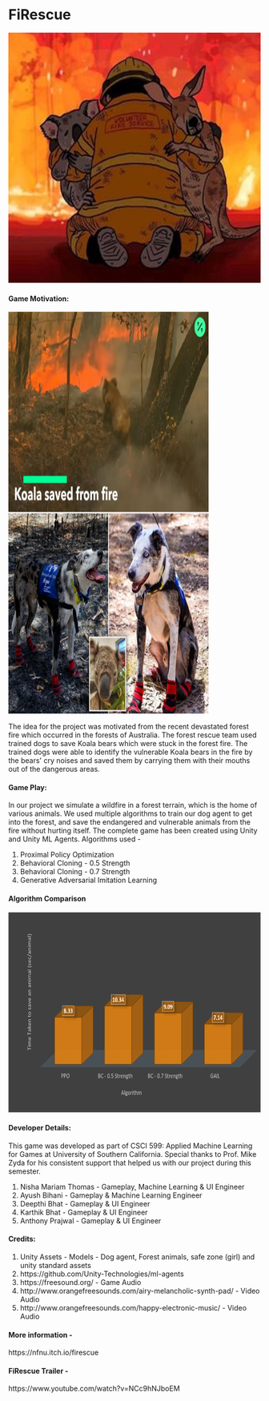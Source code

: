 # FiRescue

<img src="Images/CoverPhoto.png" width=800 height=500> </img>

<h4>Game Motivation: </h4>
<p float="left">
<img src="Images/koala.png" width=400 height=400></img><img src="Images/dog.png" width=400 height=400> </img>
</p>
The idea for the project was motivated from the recent devastated forest fire which occurred in the forests of Australia. The forest rescue team used trained dogs to save Koala bears which were stuck in the forest fire.
The trained dogs were able to identify the vulnerable Koala bears in the fire by the bears' cry noises and  saved them by carrying them with their mouths out of the dangerous areas.

<h4>Game Play:</h4> 
In our project we simulate a wildfire in a forest terrain, which is the home of various animals. We used multiple algorithms to train our dog agent to get into the forest, and save the endangered and vulnerable animals from the fire without hurting itself. The complete game has been created using  Unity and Unity ML Agents. Algorithms used -

1. Proximal Policy Optimization
2. Behavioral Cloning - 0.5 Strength
3. Behavioral Cloning - 0.7 Strength
4. Generative Adversarial Imitation Learning

<h4>Algorithm Comparison</h4>
<img src="Images/comparison.png" width=800 height=400></img>

<h4>Developer Details:</h4>
This game was developed as part of CSCI 599: Applied Machine Learning for Games at University of Southern California. Special thanks to Prof. Mike Zyda for his consistent support that helped us with our project during this semester.

1. Nisha Mariam Thomas - Gameplay, Machine Learning & UI Engineer
2. Ayush Bihani  - Gameplay & Machine Learning Engineer
3. Deepthi Bhat - Gameplay & UI Engineer
4. Karthik Bhat - Gameplay & UI Engineer
5. Anthony Prajwal - Gameplay & UI Engineer

<h4>Credits:</h4>
<ol>
<li>Unity Assets - Models - Dog agent, Forest animals, safe zone (girl) and unity standard assets</li>
<li>https://github.com/Unity-Technologies/ml-agents</li>
<li>https://freesound.org/ - Game Audio</li>
<li>http://www.orangefreesounds.com/airy-melancholic-synth-pad/ - Video Audio</li>
<li>http://www.orangefreesounds.com/happy-electronic-music/ - Video Audio</li>
</ol>


<h4>More information - </h4> https://nfnu.itch.io/firescue

<h4>FiRescue Trailer - </h4> https://www.youtube.com/watch?v=NCc9hNJboEM

